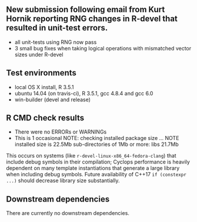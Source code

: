 ## New submission following email from Kurt Hornik reporting RNG changes in R-devel that resulted in unit-test errors.

* all unit-tests using RNG now pass
* 3 small bug fixes when taking logical operations with mismatched vector sizes under R-devel

## Test environments
* local OS X install, R 3.5.1
* ubuntu 14.04 (on travis-ci), R 3.5.1, gcc 4.8.4 and gcc 6.0
* win-builder (devel and release)

## R CMD check results
* There were no ERRORs or WARNINGs
* This is 1 occasional NOTE:
  checking installed package size ... NOTE
    installed size is 22.5Mb
    sub-directories of 1Mb or more:
      libs 21.7Mb

This occurs on systems (like `r-devel-linux-x86_64-fedora-clang`) that include debug
symbols in their compilation; Cyclops performance is heavily dependent on many template
instantiations that generate a large library when including debug symbols.  Future
availability of C++17 `if (constexpr ...)` should decrease library size substantially.

## Downstream dependencies
There are currently no downstream dependencies.
